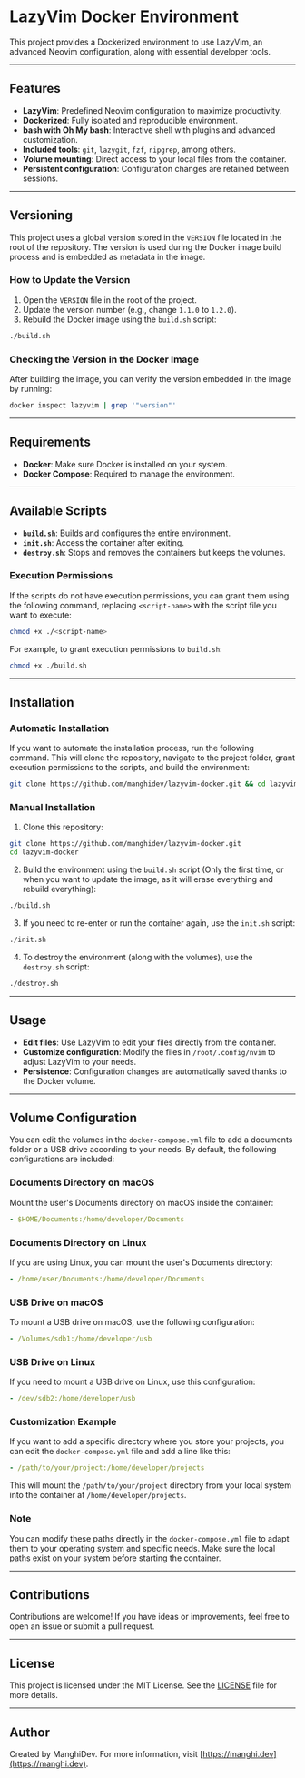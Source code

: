 # LazyVim Docker Environment

This project provides a Dockerized environment to use LazyVim, an advanced Neovim configuration, along with essential developer tools.

---

## Features

- **LazyVim**: Predefined Neovim configuration to maximize productivity.
- **Dockerized**: Fully isolated and reproducible environment.
- **bash with Oh My bash**: Interactive shell with plugins and advanced customization.
- **Included tools**: `git`, `lazygit`, `fzf`, `ripgrep`, among others.
- **Volume mounting**: Direct access to your local files from the container.
- **Persistent configuration**: Configuration changes are retained between sessions.

---

## Versioning

This project uses a global version stored in the `VERSION` file located in the root of the repository. The version is used during the Docker image build process and is embedded as metadata in the image.

### How to Update the Version

1. Open the `VERSION` file in the root of the project.
2. Update the version number (e.g., change `1.1.0` to `1.2.0`).
3. Rebuild the Docker image using the `build.sh` script:
```bash
./build.sh
   ```

### Checking the Version in the Docker Image

After building the image, you can verify the version embedded in the image by running:

```bash
docker inspect lazyvim | grep '"version"'
```

---

## Requirements

- **Docker**: Make sure Docker is installed on your system.
- **Docker Compose**: Required to manage the environment.

---

## Available Scripts

- **`build.sh`**: Builds and configures the entire environment.
- **`init.sh`**: Access the container after exiting.
- **`destroy.sh`**: Stops and removes the containers but keeps the volumes.

### Execution Permissions

If the scripts do not have execution permissions, you can grant them using the following command, replacing `<script-name>` with the script file you want to execute:

```bash
chmod +x ./<script-name>
```

For example, to grant execution permissions to `build.sh`:

```bash
chmod +x ./build.sh
```

---

## Installation

### Automatic Installation
If you want to automate the installation process, run the following command. This will clone the repository, navigate to the project folder, grant execution permissions to the scripts, and build the environment:

```bash
git clone https://github.com/manghidev/lazyvim-docker.git && cd lazyvim-docker && chmod +x ./build.sh ./init.sh ./destroy.sh && ./build.sh
```

### Manual Installation
1. Clone this repository:
```bash
git clone https://github.com/manghidev/lazyvim-docker.git
cd lazyvim-docker
```

2. Build the environment using the `build.sh` script (Only the first time, or when you want to update the image, as it will erase everything and rebuild everything):
```bash
./build.sh
```

3. If you need to re-enter or run the container again, use the `init.sh` script:
```bash
./init.sh
```

4. To destroy the environment (along with the volumes), use the `destroy.sh` script:
```bash
./destroy.sh
```

---

## Usage

- **Edit files**: Use LazyVim to edit your files directly from the container.
- **Customize configuration**: Modify the files in `/root/.config/nvim` to adjust LazyVim to your needs.
- **Persistence**: Configuration changes are automatically saved thanks to the Docker volume.

---

## Volume Configuration

You can edit the volumes in the `docker-compose.yml` file to add a documents folder or a USB drive according to your needs. By default, the following configurations are included:

### Documents Directory on macOS
Mount the user's Documents directory on macOS inside the container:
```yaml
- $HOME/Documents:/home/developer/Documents
```

### Documents Directory on Linux
If you are using Linux, you can mount the user's Documents directory:
```yaml
- /home/user/Documents:/home/developer/Documents
```

### USB Drive on macOS
To mount a USB drive on macOS, use the following configuration:
```yaml
- /Volumes/sdb1:/home/developer/usb
```

### USB Drive on Linux
If you need to mount a USB drive on Linux, use this configuration:
```yaml
- /dev/sdb2:/home/developer/usb
```

### Customization Example
If you want to add a specific directory where you store your projects, you can edit the `docker-compose.yml` file and add a line like this:
```yaml
- /path/to/your/project:/home/developer/projects
```
This will mount the `/path/to/your/project` directory from your local system into the container at `/home/developer/projects`.

### Note
You can modify these paths directly in the `docker-compose.yml` file to adapt them to your operating system and specific needs. Make sure the local paths exist on your system before starting the container.

---

## Contributions

Contributions are welcome! If you have ideas or improvements, feel free to open an issue or submit a pull request.

---

## License

This project is licensed under the MIT License. See the [LICENSE](LICENSE) file for more details.

---

## Author

Created by ManghiDev. For more information, visit [https://manghi.dev](https://manghi.dev).